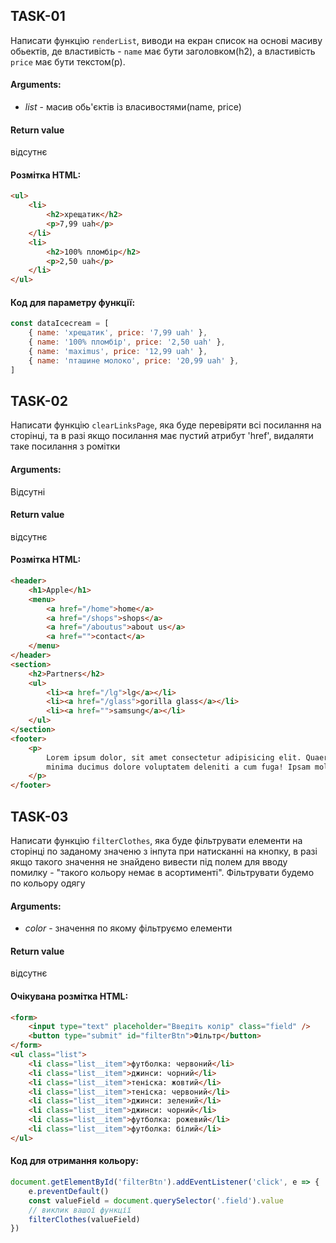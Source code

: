 ## TASK-01

Написати функцію `renderList`, виводи на екран список на основі масиву обьектів, де властивість - `name` має бути заголовком(h2), а властивість `price` має бути текстом(p).

#### Arguments:

- _list_ - масив обь'єктів із власивостями(name, price)

#### Return value

відсутнє

#### Розмітка HTML:

```html
<ul>
	<li>
		<h2>хрещатик</h2>
		<p>7,99 uah</p>
	</li>
	<li>
		<h2>100% пломбір</h2>
		<p>2,50 uah</p>
	</li>
</ul>
```

#### Код для параметру функції:

```js
const dataIcecream = [
	{ name: 'хрещатик', price: '7,99 uah' },
	{ name: '100% пломбір', price: '2,50 uah' },
	{ name: 'maximus', price: '12,99 uah' },
	{ name: 'пташине молоко', price: '20,99 uah' },
]
```

## TASK-02

Написати функцію `clearLinksPage`, яка буде перевіряти всі посилання на сторінці, та в разі якщо посилання має пустий атрибут 'href', видаляти таке посилання з ромітки

#### Arguments:

Відсутні

#### Return value

відсутнє

#### Розмітка HTML:

```html
<header>
	<h1>Apple</h1>
	<menu>
		<a href="/home">home</a>
		<a href="/shops">shops</a>
		<a href="/aboutus">about us</a>
		<a href="">contact</a>
	</menu>
</header>
<section>
	<h2>Partners</h2>
	<ul>
		<li><a href="/lg">lg</a></li>
		<li><a href="/glass">gorilla glass</a></li>
		<li><a href="">samsung</a></li>
	</ul>
</section>
<footer>
	<p>
		Lorem ipsum dolor, sit amet consectetur adipisicing elit. Quaerat, officiis magni, repellendus, consequatur cumque explicabo saepe modi aut qui accusamus <a href="">molestiae</a> perferendis nulla
		minima ducimus dolore voluptatem deleniti a cum fuga! Ipsam mollitia, quia ab veniam eius dolores nesciunt voluptas.
	</p>
</footer>
```

## TASK-03

Написати функцію `filterСlothes`, яка буде фільтрувати елементи на сторінці по заданому значеню з інпута при натисканні на кнопку, в разі якщо такого значення не знайдено вивести під полем для вводу помилку - "такого кольору немає в асортименті". Фільтрувати будемо по кольору одягу

#### Arguments:

- _color_ - значення по якому фільтруємо елементи

#### Return value

відсутнє

#### Очікувана розмітка HTML:

```html
<form>
	<input type="text" placeholder="Введіть колір" class="field" />
	<button type="submit" id="filterBtn">Фільтр</button>
</form>
<ul class="list">
	<li class="list__item">футболка: червоний</li>
	<li class="list__item">джинси: чорний</li>
	<li class="list__item">теніска: жовтий</li>
	<li class="list__item">теніска: червоний</li>
	<li class="list__item">джинси: зелений</li>
	<li class="list__item">джинси: чорний</li>
	<li class="list__item">футболка: рожевий</li>
	<li class="list__item">футболка: білий</li>
</ul>
```

#### Код для отримання кольору:

```js
document.getElementById('filterBtn').addEventListener('click', e => {
	e.preventDefault()
	const valueField = document.querySelector('.field').value
	// виклик вашої функції
	filterСlothes(valueField)
})
```
